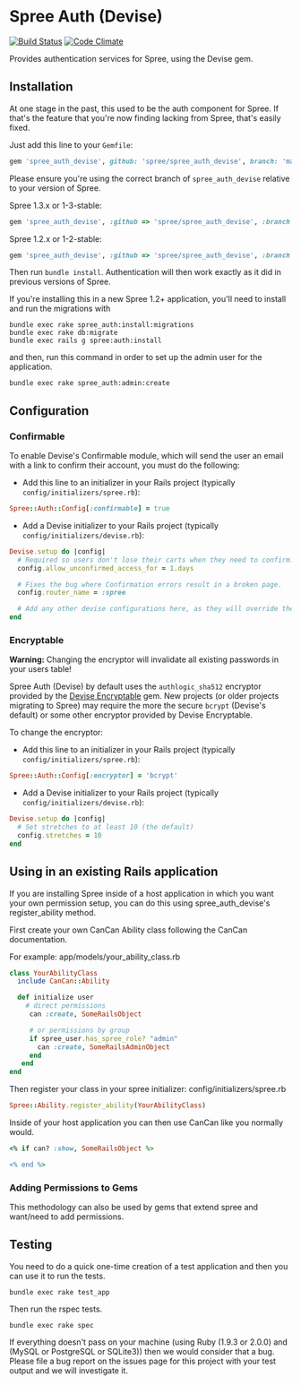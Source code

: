 # Spree Auth (Devise)

[![Build Status](https://travis-ci.org/spree/spree_auth_devise.svg?branch=master)](https://travis-ci.org/spree/spree_auth_devise)
[![Code Climate](https://codeclimate.com/github/spree/spree_auth_devise/badges/gpa.svg)](https://codeclimate.com/github/spree/spree_auth_devise)

Provides authentication services for Spree, using the Devise gem.

## Installation

At one stage in the past, this used to be the auth component for Spree. If that's the feature that you're now finding lacking from Spree, that's easily fixed.

Just add this line to your `Gemfile`:
```ruby
gem 'spree_auth_devise', github: 'spree/spree_auth_devise', branch: 'master'
```

Please ensure you're using the correct branch of `spree_auth_devise` relative to your version of Spree.

Spree 1.3.x or 1-3-stable:
```ruby
gem 'spree_auth_devise', :github => 'spree/spree_auth_devise', :branch => '1-3-stable'
```

Spree 1.2.x or 1-2-stable:
```ruby
gem 'spree_auth_devise', :github => 'spree/spree_auth_devise', :branch => '1-2-stable'
```

Then run `bundle install`. Authentication will then work exactly as it did in previous versions of Spree.

If you're installing this in a new Spree 1.2+ application, you'll need to install and run the migrations with

    bundle exec rake spree_auth:install:migrations
    bundle exec rake db:migrate
    bundle exec rails g spree:auth:install

and then, run this command in order to set up the admin user for the application.

    bundle exec rake spree_auth:admin:create

## Configuration

### Confirmable

To enable Devise's Confirmable module, which will send the user an email with a link to confirm their account, you must do the following:

* Add this line to an initializer in your Rails project (typically `config/initializers/spree.rb`):
```ruby
Spree::Auth::Config[:confirmable] = true
```

* Add a Devise initializer to your Rails project (typically `config/initializers/devise.rb`):
```ruby
Devise.setup do |config|
  # Required so users don't lose their carts when they need to confirm.
  config.allow_unconfirmed_access_for = 1.days

  # Fixes the bug where Confirmation errors result in a broken page.
  config.router_name = :spree

  # Add any other devise configurations here, as they will override the defaults provided by spree_auth_devise.
end
```

### Encryptable

**Warning:** Changing the encryptor will invalidate all existing passwords in your users table!

Spree Auth (Devise) by default uses the `authlogic_sha512` encryptor provided by the [Devise Encryptable](https://github.com/plataformatec/devise-encryptable) gem. New projects (or older projects migrating to Spree) may require the more the secure `bcrypt` (Devise's default) or some other encryptor provided by Devise Encryptable.

To change the encryptor:

* Add this line to an initializer in your Rails project (typically `config/initializers/spree.rb`):
```ruby
Spree::Auth::Config[:encryptor] = 'bcrypt'
```

* Add a Devise initializer to your Rails project (typically `config/initializers/devise.rb`):
```ruby
Devise.setup do |config|
  # Set stretches to at least 10 (the default)
  config.stretches = 10
end
```

## Using in an existing Rails application

If you are installing Spree inside of a host application in which you want your own permission setup, you can do this using spree_auth_devise's register_ability method.

First create your own CanCan Ability class following the CanCan documentation.

For example: app/models/your_ability_class.rb

```ruby
class YourAbilityClass
  include CanCan::Ability

  def initialize user
    # direct permissions
     can :create, SomeRailsObject

     # or permissions by group
     if spree_user.has_spree_role? "admin"
       can :create, SomeRailsAdminObject
     end
   end
end
```

Then register your class in your spree initializer: config/initializers/spree.rb
```ruby
Spree::Ability.register_ability(YourAbilityClass)
```

Inside of your host application you can then use CanCan like you normally would.
```ruby
<% if can? :show, SomeRailsObject %>

<% end %>
```

### Adding Permissions to Gems

This methodology can also be used by gems that extend spree and want/need to add permissions.

## Testing

You need to do a quick one-time creation of a test application and then you can use it to run the tests.

    bundle exec rake test_app

Then run the rspec tests.

    bundle exec rake spec

If everything doesn't pass on your machine (using Ruby (1.9.3 or 2.0.0) and (MySQL or PostgreSQL or SQLite3)) then we would consider that a bug. Please file a bug report on the issues page for this project with your test output and we will investigate it.
